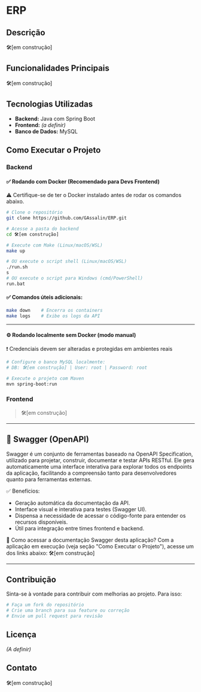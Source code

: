 # ERP

## Descrição
🛠️[em construção]

## Funcionalidades Principais
🛠️[em construção]

## Tecnologias Utilizadas
- **Backend:** Java com Spring Boot
- **Frontend:** *(a definir)*
- **Banco de Dados:** MySQL

## Como Executar o Projeto

### Backend

#### ✅ Rodando com Docker (Recomendado para Devs Frontend)
⚠️ Certifique-se de ter o Docker instalado antes de rodar os comandos abaixo.
```bash
# Clone o repositório
git clone https://github.com/GAssalin/ERP.git

# Acesse a pasta do backend
cd 🛠️[em construção]

# Execute com Make (Linux/macOS/WSL)
make up

# OU execute o script shell (Linux/macOS/WSL)
./run.sh
s
# OU execute o script para Windows (cmd/PowerShell)
run.bat
```

#### ✅ Comandos úteis adicionais:
```bash
make down    # Encerra os containers
make logs    # Exibe os logs da API
```

---

#### ⚙️ Rodando localmente sem Docker (modo manual)
❗ Credenciais devem ser alteradas e protegidas em ambientes reais
```bash
# Configure o banco MySQL localmente:
# DB: 🛠️[em construção] | User: root | Password: root

# Execute o projeto com Maven
mvn spring-boot:run
```

### Frontend
> 🛠️[em construção]

---

## 📘 Swagger (OpenAPI)
Swagger é um conjunto de ferramentas baseado na OpenAPI Specification, utilizado para projetar, construir, documentar e testar APIs RESTful. Ele gera automaticamente uma interface interativa para explorar todos os endpoints da aplicação, facilitando a compreensão tanto para desenvolvedores quanto para ferramentas externas.

✅ Benefícios:
- Geração automática da documentação da API.
- Interface visual e interativa para testes (Swagger UI).
- Dispensa a necessidade de acessar o código-fonte para entender os recursos disponíveis.
- Útil para integração entre times frontend e backend.

🚀 Como acessar a documentação Swagger desta aplicação?
Com a aplicação em execução (veja seção "Como Executar o Projeto"), acesse um dos links abaixo:
🛠️[em construção]

---

## Contribuição
Sinta-se à vontade para contribuir com melhorias ao projeto. Para isso:
```bash
# Faça um fork do repositório
# Crie uma branch para sua feature ou correção
# Envie um pull request para revisão
```

## Licença
*(A definir)*

## Contato
🛠️[em construção]
